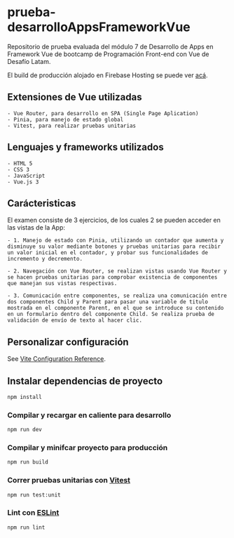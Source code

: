 # prueba-desarrolloAppsFrameworkVue

Repositorio de prueba evaluada del módulo 7 de Desarrollo de Apps en Framework Vue de bootcamp de Programación Front-end con Vue de Desafío Latam.

El build de producción alojado en Firebase Hosting se puede ver [acá](https://examen-m7-vue.web.app/).

## Extensiones de Vue utilizadas

    - Vue Router, para desarrollo en SPA (Single Page Aplication)
    - Pinia, para manejo de estado global
    - Vitest, para realizar pruebas unitarias

## Lenguajes y frameworks utilizados

    - HTML 5
    - CSS 3
    - JavaScript
    - Vue.js 3

## Carácteristicas

El examen consiste de 3 ejercicios, de los cuales 2 se pueden acceder en las vistas de la App:

    - 1. Manejo de estado con Pinia, utilizando un contador que aumenta y disminuye su valor mediante botones y pruebas unitarias para recibir un valor inicial en el contador, y probar sus funcionalidades de incremento y decremento.

    - 2. Navegación con Vue Router, se realizan vistas usando Vue Router y se hacen pruebas unitarias para comprobar existencia de componentes que manejan sus vistas respectivas.

    - 3. Comunicación entre componentes, se realiza una comunicación entre dos componentes Child y Parent para pasar una variable de titulo mostrada en el componente Parent, en el que se introduce su contenido en un formulario dentro del componente Child. Se realiza prueba de validación de envío de texto al hacer clic.

## Personalizar configuración

See [Vite Configuration Reference](https://vitejs.dev/config/).

## Instalar dependencias de proyecto

```sh
npm install
```

### Compilar y recargar en caliente para desarrollo

```sh
npm run dev
```

### Compilar y minifcar proyecto para producción

```sh
npm run build
```

### Correr pruebas unitarias con [Vitest](https://vitest.dev/)

```sh
npm run test:unit
```

### Lint con [ESLint](https://eslint.org/)

```sh
npm run lint
```
